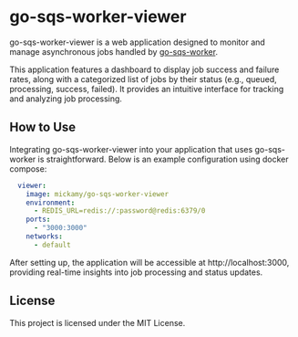 # go-sqs-worker-viewer

go-sqs-worker-viewer is a web application designed to monitor and manage asynchronous jobs handled
by [go-sqs-worker](https://github.com/mickamy/go-sqs-worker).

This application features a dashboard to display job success and failure rates, along with a categorized list of jobs by
their status (e.g., queued, processing, success, failed). It provides an intuitive interface for tracking and analyzing
job processing.

## How to Use

Integrating go-sqs-worker-viewer into your application that uses go-sqs-worker is straightforward. Below is an example
configuration using docker compose:

```yaml
  viewer:
    image: mickamy/go-sqs-worker-viewer
    environment:
      - REDIS_URL=redis://:password@redis:6379/0
    ports:
      - "3000:3000"
    networks:
      - default
```

After setting up, the application will be accessible at http://localhost:3000, providing real-time insights into job
processing and status updates.

## License

This project is licensed under the MIT License.

